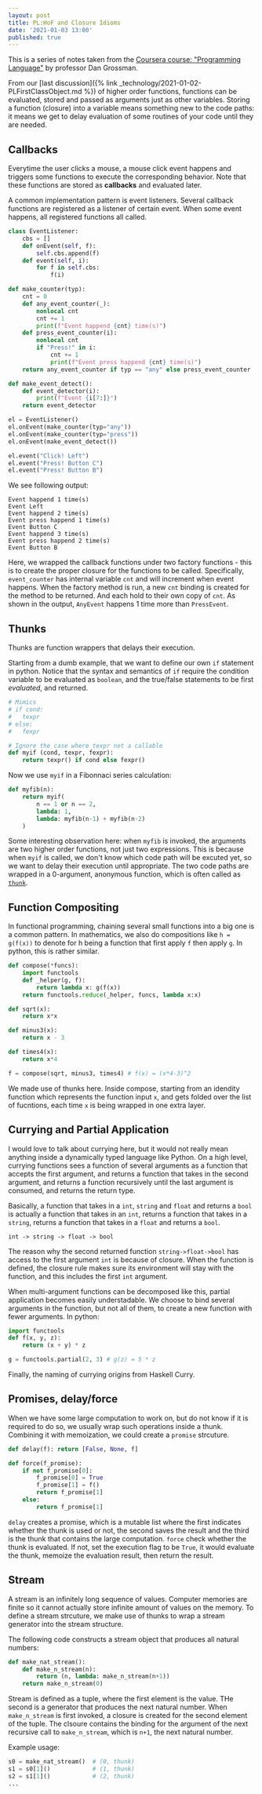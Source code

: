 ```yaml
---
layout: post
title: PL:HoF and Closure Idioms
date: '2021-01-03 13:00'
published: true
---
```


This is a series of notes taken from the
[Coursera course: "Programming Language"](https://www.coursera.org/learn/programming-languages)
by professor Dan Grossman.

From our [last discussion]({% link _technology/2021-01-02-PLFirstClassObject.md %}) of higher order functions, functions can be evaluated, stored and passed as arguments just as other variables. Storing a function (closure) into a variable means something new to the code paths: it means we get to delay evaluation of some routines of your code until they are needed.

## Callbacks

Everytime the user clicks a mouse, a mouse click event happens and triggers some functions to execute
the corresponding behavior. Note that these functions are stored as **callbacks** and evaluated later.

A common implementation pattern is event listeners. Several callback functions are registered
as a listener of certain event. When some event happens, all registered functions all called.

```python
class EventListener:
    cbs = []
    def onEvent(self, f):
        self.cbs.append(f)
    def event(self, i):
        for f in self.cbs:
            f(i)

def make_counter(typ):
    cnt = 0
    def any_event_counter(_):
        nonlocal cnt
        cnt += 1
        print(f"Event happend {cnt} time(s)")
    def press_event_counter(i):
        nonlocal cnt
        if "Press!" in i:
            cnt += 1
            print(f"Event press happend {cnt} time(s)")
    return any_event_counter if typ == "any" else press_event_counter

def make_event_detect():
    def event_detector(i):
        print(f"Event {i[7:]}")
    return event_detector

el = EventListener()
el.onEvent(make_counter(typ="any"))
el.onEvent(make_counter(typ="press"))
el.onEvent(make_event_detect())

el.event("Click! Left")
el.event("Press! Button C")
el.event("Press! Button B")
```

We see following output:
```
Event happend 1 time(s)
Event Left
Event happend 2 time(s)
Event press happend 1 time(s)
Event Button C
Event happend 3 time(s)
Event press happend 2 time(s)
Event Button B
```

Here, we wrapped the callback functions under two factory functions - this is to create the proper
closure for the functions to be called. Specifically, `event_counter` has internal variable `cnt`
and will increment when event happens. When the factory method is run, a new `cnt` binding is created
for the method to be returned. And each hold to their own copy of `cnt`. As shown in the output,
`AnyEvent` happens 1 time more than `PressEvent`.

## Thunks

Thunks are function wrappers that delays their execution.

Starting from a dumb example, that we want to define our own `if` statement in python. Notice that
the syntax and semantics of `if` require the condition variable to be evaluated as `boolean`, and
the true/false statements to be first *evaluated*, and returned.

```python
# Mimics
# if cond:
#   texpr
# else:
#   fexpr

# Ignore the case where texpr not a callable
def myif (cond, texpr, fexpr):
    return texpr() if cond else fexpr()
```

Now we use `myif` in a Fibonnaci series calculation:

```python
def myfib(n):
    return myif(
        n == 1 or n == 2,
        lambda: 1,
        lambda: myfib(n-1) + myfib(n-2)
    )
```

Some interesting observation here: when `myfib` is invoked, the arguments are two higher order
functions, not just two expressions. This is because when `myif` is called, we don't know which
code path will be excuted yet, so we want to delay their execution until appropriate. The two
code paths are wrapped in a 0-argument, anonymous function, which is often called as 
[`thunk`](https://en.wikipedia.org/wiki/Thunk).

## Function Compositing

In functional programming, chaining several small functions into a big one is a common
pattern. In mathematics, we also do compositions like `h = g(f(x))` to denote for h being a function that first apply `f` then apply `g`. In python, this is rather similar.

```python
def compose(*funcs):
    import functools
    def _helper(g, f):
        return lambda x: g(f(x))
    return functools.reduce(_helper, funcs, lambda x:x)

def sqrt(x):
    return x*x

def minus3(x):
    return x - 3

def times4(x):
    return x*4

f = compose(sqrt, minus3, times4) # f(x) = (x*4-3)^2
```
We made use of thunks here. Inside compose, starting from an idendity function which
represents the function input `x`, and gets folded over the list of fucntions, each
time `x` is being wrapped in one extra layer.

## Currying and Partial Application

I would love to talk about currying here, but it would not really mean anything inside
a dynamically typed language like Python. On a high level, currying functions sees a function of several arguments as a function that accepts the first argument, and returns a function that takes in the second argument, and returns a function recursively until the last argument is consumed, and returns the return type.

Basically, a function that takes in a `int`, `string` and `float` and returns a `bool` is actually a function that takes in an `int`, returns a function that takes in a `string`, returns a function that takes in a `float` and returns a `bool`.
```
int -> string -> float -> bool
```

The reason why the second returned function `string->float->bool` has access to the first argument `int` is because of closure. When the function is defined, the closure rule makes sure its environment will stay with the function, and this includes the first `int` argument.

When multi-argument functions can be decomposed like this, partial application becomes
easily understadable. We choose to bind several arguments in the function, but not all
of them, to create a new function with fewer arguments. In python:

```python
import functools
def f(x, y, z):
    return (x + y) * z

g = functools.partial(2, 3) # g(z) = 5 * z
```

Finally, the naming of currying origins from Haskell Curry.

## Promises, delay/force

When we have some large computation to work on, but do not know if it is required to do so, we
usually wrap such operations inside a thunk. Combining it with memoization, we could create a
`promise` strcuture.

```python
def delay(f): return [False, None, f]

def force(f_promise):
    if not f_promise[0]:
        f_promise[0] = True
        f_promise[1] = f()
        return f_promise[1]
    else:
        return f_promise[1]
```

`delay` creates a promise, which is a mutable list where the first indicates whether the thunk
is used or not, the second saves the result and the third is the thunk that contains the large
computation. `force` check whether the thunk is evaluated. If not, set the execution flag to be
`True`, it would evaluate the thunk, memoize the evaluation result, then return the result.

## Stream

A stream is an infinitely long sequence of values. Computer memories are finite so it cannot
actually store infinite amount of values on the memory. To define a stream strcuture, we make
use of thunks to wrap a stream generator into the stream structure.

The following code constructs a stream object that produces all natural numbers:

```python
def make_nat_stream():
    def make_n_stream(n):
        return (n, lambda: make_n_stream(n+1))
    return make_n_stream(0)
```

Stream is defined as a tuple, where the first element is the value. THe second is a generator
that produces the next natural number. When `make_n_stream` is first invoked, a closure is
created for the second element of the tuple. The clsoure contains the binding for the argument
of the next recursive call to `make_n_stream`, which is `n+1`, the next natural number.

Example usage:

```python
s0 = make_nat_stream()  # (0, thunk)
s1 = s0[1]()            # (1, thunk)
s2 = s1[1]()            # (2, thunk)
...
```
